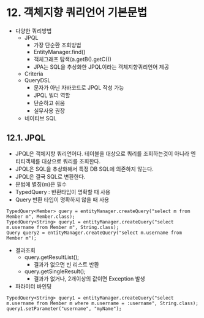 # 12. 객체지향 쿼리언어 기본문법

- 다양한 쿼리방법
  - JPQL
    - 가장 단순환 조회방법
    - EntityManager.find()
    - 객체그래프 탐색(a.getB().getC())
    - JPA는 SQL을 추상화한 JPQL이라는 객체지향쿼리언어 제공
  - Criteria
  - QueryDSL
    - 문자가 아닌 자바코드로 JPQL 작성 가능
    - JPQL 빌더 역할
    - 단순하고 쉬움
    - 실무사용 권장
  - 네이티브 SQL

## 12.1. JPQL

- JPQL은 객체지향 쿼리언어다. 테이블을 대상으로 쿼리를 조회하는것이 아니라 엔티티객체를 대상으로 쿼리를 조회한다.
- JPQL은 SQL을 추상화해서 특정 DB SQL에 의존하지 않는다.
- JPQL은 결국 SQL로 변환한다.
- 문법에 별칭(m)은 필수
- TypedQuery : 반환타입이 명확할 때 사용
- Query 반환 타입이 명확하지 않을 때 사용

```code
TypedQuery<Member> query = entityManager.createQuery("select m from Member m", Member.class);
TypedQuery<String> query1 = entityManager.createQuery("select m.username from Member m", String.class);
Query query2 = entityManager.createQuery("select m.username from Member m");
```

- 결과조회
  - query.getResultList();
    - 결과가 없으면 빈 리스트 반환
  - query.getSingleResult();
    - 결과가 없거나, 2개이상의 값이면 Exception 발생
- 파라미터 바인딩

```code
TypedQuery<String> query1 = entityManager.createQuery("select m.username from Member m where m.username = :username", String.class);
query1.setParameter("username", "myName");
```
